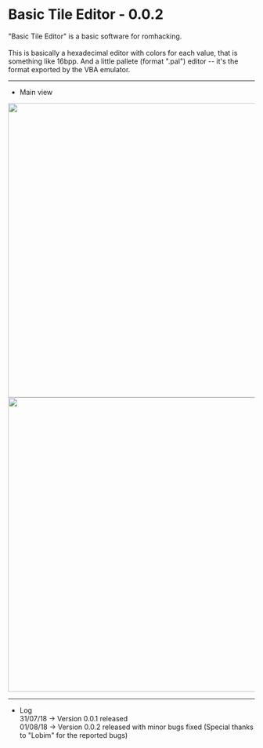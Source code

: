 # Basic Tile Editor - 0.0.2


"Basic Tile Editor" is a basic software for romhacking.<br><br>
This is basically a hexadecimal editor with colors for each value, that is something like 16bpp. And a little pallete (format ".pal") editor -- it's the format exported by the VBA emulator. 

***
* Main view

<img width="600px" src="https://imgur.com/download/gkzPkYt"/>
<img width="600px" src="https://imgur.com/download/5iwHK7w"/>

***
* Log<br>
31/07/18 -> Version 0.0.1 released<br>
01/08/18 -> Version 0.0.2 released with minor bugs fixed (Special thanks to "Lobim" for the reported bugs)<br>
